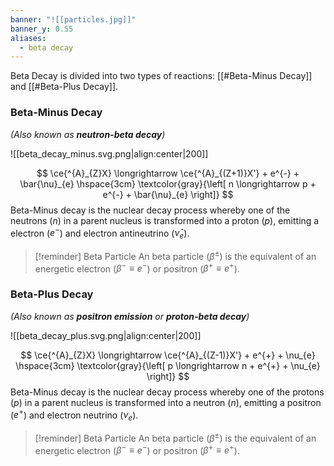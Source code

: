 ```yaml
---
banner: "![[particles.jpg]]"
banner_y: 0.55
aliases:
  - beta decay
---
```

Beta Decay is divided into two types of reactions: [[#Beta-Minus Decay]] and [[#Beta-Plus Decay]].

### Beta-Minus Decay
*(Also known as **neutron-beta decay**)*

![[beta_decay_minus.svg.png|align:center|200]]

$$
\ce{^{A}_{Z}X} \longrightarrow \ce{^{A}_{(Z+1)}X'} + e^{-} + \bar{\nu}_{e}
\hspace{3cm}
\textcolor{gray}{\left[ n \longrightarrow p + e^{-} + \bar{\nu}_{e} \right]}
$$
Beta-Minus decay is the nuclear decay process whereby one of the neutrons ($n$) in a parent nucleus is transformed into a proton ($p$), emitting a electron ($e^{-}$) and electron antineutrino ($\bar{\nu}_{e}$).

> [!reminder] Beta Particle
> An beta particle ($\beta^{\pm}$) is the equivalent of an energetic electron ($\beta^{-} \equiv e^{-}$) or positron ($\beta^{+} \equiv e^{+}$).

### Beta-Plus Decay
*(Also known as **positron emission** or **proton-beta decay**)*

![[beta_decay_plus.svg.png|align:center|200]]

$$
\ce{^{A}_{Z}X} \longrightarrow \ce{^{A}_{(Z-1)}X'} + e^{+} + \nu_{e}
\hspace{3cm}
\textcolor{gray}{\left[ p \longrightarrow n + e^{+} + \nu_{e} \right]}
$$
Beta-Minus decay is the nuclear decay process whereby one of the protons ($p$) in a parent nucleus is transformed into a neutron ($n$), emitting a positron ($e^{+}$) and electron neutrino ($\nu_{e}$).

> [!reminder] Beta Particle
> An beta particle ($\beta^{\pm}$) is the equivalent of an energetic electron ($\beta^{-} \equiv e^{-}$) or positron ($\beta^{+} \equiv e^{+}$).
